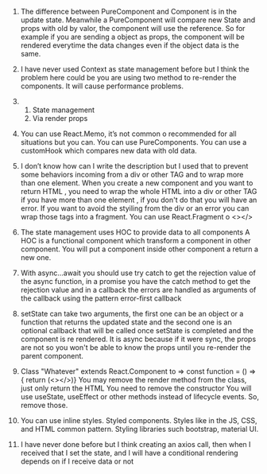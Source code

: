 1.	The difference between PureComponent and Component is in the update state. Meanwhile a PureComponent will compare new State and props with old by valor, the component will use the reference. So for example if you are sending a object as props, the component will be rendered everytime the data changes  even if the object data is the same.

2.	I have never used Context as state management before but I think the problem here could be you are using two method to re-render the components. It will cause performance problems.

3.	1. State management
    2. Via render props

4.  You can use React.Memo, it’s not common o recommended for all situations but you can.
    You can use PureComponents.
    You can use a customHook which compares new data with old data.

5.  I don’t know how can I write the description but I used that to prevent some behaviors incoming from a div or other TAG and to wrap more than one element. When you create a new component and you want to return HTML , you need to wrap the whole HTML into a div or other TAG if you have more than one element , if you don't do that you will have an error. If you want to avoid the styiling from the div or an error you can wrap those tags into a fragment.
You can use React.Fragment o <></>

6. The state management uses HOC to provide data to all components
A HOC is a functional component which transform a component in other component. You will put a component inside other component a return a new one.


7. With async...await you should use try catch to get the rejection value of the async function, in a promise you have the catch method to get the rejection value and in a callback the errors are handled as arguments of the callback using the pattern error-first callback

8. setState can take two arguments, the first one can be an object or a function that returns the updated state and the second one is an optional callback  that will be called once setState is completed and the component is re rendered. It is async because if it were sync, the props are not so you won't be able to know the props until you re-render the parent component.

9.  Class "Whatever" extends React.Component to => const function = () => { return (<></>)}
    You may remove the render method from the class, just only return the HTML
    You need to remove the constructor
    You will use useState, useEffect or other methods instead of lifecycle events. So, remove those.


10. You can use inline styles.
    Styled components.
    Styles like in the JS, CSS, and HTML common pattern.
    Styling libraries such bootstrap, material UI.

11. I have never done before but I think creating an axios call, then when I received that I set the state, and I will have a conditional rendering depends on if I receive data or not

